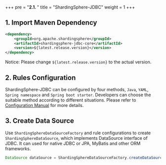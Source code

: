 +++
pre = "<b>2.1. </b>"
title = "ShardingSphere-JDBC"
weight = 1
+++

## 1. Import Maven Dependency

```xml
<dependency>
    <groupId>org.apache.shardingsphere</groupId>
    <artifactId>shardingsphere-jdbc-core</artifactId>
    <version>${latest.release.version}</version>
</dependency>
```

Notice: Please change `${latest.release.version}` to the actual version.

## 2. Rules Configuration

ShardingSphere-JDBC can be configured by four methods, `Java`, `YAML`, `Spring namespace` and `Spring boot starter`. 
Developers can choose the suitable method according to different situations. 
Please refer to [Configuration Manual](/en/manual/shardingsphere-jdbc/configuration/) for more details.

## 3. Create Data Source

Use `ShardingSphereDataSourceFactory` and rule configurations to create `ShardingSphereDataSource`, which implements DataSource interface of JDBC. 
It can used for native JDBC or JPA, MyBatis and other ORM frameworks.

```java
DataSource dataSource = ShardingSphereDataSourceFactory.createDataSource(dataSourceMap, configurations, props);
```
